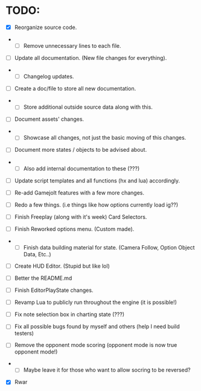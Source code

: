 # TODO:
- [x] Reorganize source code.
- - [ ] Remove unnecessary lines to each file.

- [ ] Update all documentation. (New file changes for everything).
- - [ ] Changelog updates.
- [ ] Create a doc/file to store all new documentation.
- - [ ] Store additional outside source data along with this.
- [ ] Document assets' changes.
- - [ ] Showcase all changes, not just the basic moving of this changes.
- [ ] Document more states / objects to be advised about.
- - [ ] Also add internal documentation to these (???)
- [ ] Update script templates and all functions (hx and lua) accordingly.

- [ ] Re-add Gamejolt features with a few more changes.
- [ ] Redo a few things. (i.e things like how options currently load ig??)

- [ ] Finish Freeplay (along with it's week) Card Selectors.
- [ ] Finish Reworked options menu. (Custom made).
- - [ ] Finish data building material for state. (Camera Follow, Option Object Data, Etc..)

- [ ] Create HUD Editor. (Stupid but like lol)
- [ ] Better the README.md
- [ ] Finish EditorPlayState changes.
- [ ] Revamp Lua to publicly run throughout the engine (it is possible!)

- [ ] Fix note selection box in charting state (???)
- [ ] Fix all possible bugs found by myself and others (help I need build testers)

- [ ] Remove the opponent mode scoring (opponent mode is now true opponent mode!)
- - [ ] Maybe leave it for those who want to allow socring to be reversed?

- [x] Rwar
